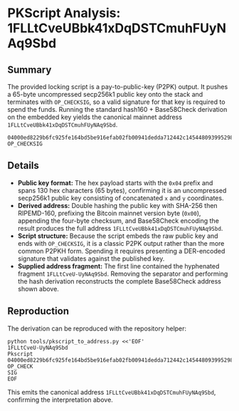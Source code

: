 # PKScript Analysis: 1FLLtCveUBbk41xDqDSTCmuhFUyNAq9Sbd

## Summary
The provided locking script is a pay-to-public-key (P2PK) output. It pushes a 65-byte uncompressed secp256k1 public key onto the stack and terminates with `OP_CHECKSIG`, so a valid signature for that key is required to spend the funds. Running the standard hash160 + Base58Check derivation on the embedded key yields the canonical mainnet address `1FLLtCveUBbk41xDqDSTCmuhFUyNAq9Sbd`.

```
04000ed8229b6fc925fe164bd5be916efab02fb00941dedda712442c145448093995298badfde68e994f786eb41ea5056bb9f2e3e7d24eb18d383ea35dca49b141 OP_CHECKSIG
```

## Details
- **Public key format:** The hex payload starts with the `0x04` prefix and spans 130 hex characters (65 bytes), confirming it is an uncompressed secp256k1 public key consisting of concatenated `x` and `y` coordinates.
- **Derived address:** Double hashing the public key with SHA-256 then RIPEMD-160, prefixing the Bitcoin mainnet version byte (`0x00`), appending the four-byte checksum, and Base58Check encoding the result produces the full address `1FLLtCveUBbk41xDqDSTCmuhFUyNAq9Sbd`.
- **Script structure:** Because the script embeds the raw public key and ends with `OP_CHECKSIG`, it is a classic P2PK output rather than the more common P2PKH form. Spending it requires presenting a DER-encoded signature that validates against the published key.
- **Supplied address fragment:** The first line contained the hyphenated fragment `1FLLtCveU-UyNAq9Sbd`. Removing the separator and performing the hash derivation reconstructs the complete Base58Check address shown above.

## Reproduction
The derivation can be reproduced with the repository helper:

```
python tools/pkscript_to_address.py <<'EOF'
1FLLtCveU-UyNAq9Sbd
Pkscript
04000ed8229b6fc925fe164bd5be916efab02fb00941dedda712442c145448093995298badfde68e994f786eb41ea5056bb9f2e3e7d24eb18d383ea35dca49b141
OP_CHECK
SIG
EOF
```

This emits the canonical address `1FLLtCveUBbk41xDqDSTCmuhFUyNAq9Sbd`, confirming the interpretation above.
